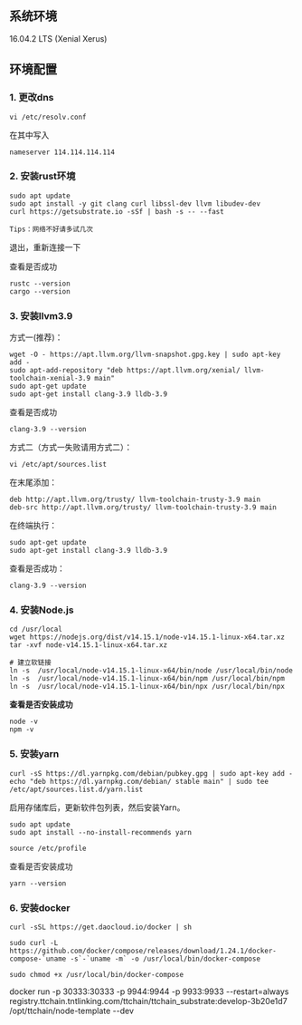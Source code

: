 



## 系统环境

16.04.2 LTS (Xenial Xerus)



## 环境配置

### 1. 更改dns

```
vi /etc/resolv.conf
```

在其中写入

```
nameserver 114.114.114.114
```



### 2. 安装rust环境

```
sudo apt update
sudo apt install -y git clang curl libssl-dev llvm libudev-dev
curl https://getsubstrate.io -sSf | bash -s -- --fast
```

`Tips：网络不好请多试几次`

退出，重新连接一下

查看是否成功

```
rustc --version
cargo --version
```



### 3. 安装llvm3.9

方式一(推荐)：

```
wget -O - https://apt.llvm.org/llvm-snapshot.gpg.key | sudo apt-key add -
sudo apt-add-repository "deb https://apt.llvm.org/xenial/ llvm-toolchain-xenial-3.9 main"
sudo apt-get update
sudo apt-get install clang-3.9 lldb-3.9
```

查看是否成功

```
clang-3.9 --version
```



方式二（方式一失败请用方式二）：

```
vi /etc/apt/sources.list
```

在末尾添加：

```
deb http://apt.llvm.org/trusty/ llvm-toolchain-trusty-3.9 main
deb-src http://apt.llvm.org/trusty/ llvm-toolchain-trusty-3.9 main
```

在终端执行：

```
sudo apt-get update 
sudo apt-get install clang-3.9 lldb-3.9
```

查看是否成功：

```
clang-3.9 --version
```



### 4. 安装Node.js 

```
cd /usr/local
wget https://nodejs.org/dist/v14.15.1/node-v14.15.1-linux-x64.tar.xz
tar -xvf node-v14.15.1-linux-x64.tar.xz

# 建立软链接
ln -s  /usr/local/node-v14.15.1-linux-x64/bin/node /usr/local/bin/node
ln -s  /usr/local/node-v14.15.1-linux-x64/bin/npm /usr/local/bin/npm
ln -s  /usr/local/node-v14.15.1-linux-x64/bin/npx /usr/local/bin/npx

```

**查看是否安装成功**

```
node -v 
npm -v
```



### 5. 安装yarn

```
curl -sS https://dl.yarnpkg.com/debian/pubkey.gpg | sudo apt-key add -
echo "deb https://dl.yarnpkg.com/debian/ stable main" | sudo tee /etc/apt/sources.list.d/yarn.list
```

启用存储库后，更新软件包列表，然后安装Yarn。

```
sudo apt update
sudo apt install --no-install-recommends yarn
```

```
source /etc/profile
```

查看是否安装成功

```
yarn --version
```



### 6. 安装docker

```
curl -sSL https://get.daocloud.io/docker | sh

sudo curl -L https://github.com/docker/compose/releases/download/1.24.1/docker-compose-`uname -s`-`uname -m` -o /usr/local/bin/docker-compose

sudo chmod +x /usr/local/bin/docker-compose

```

docker run  -p 30333:30333 -p 9944:9944 -p 9933:9933 --restart=always registry.ttchain.tntlinking.com/ttchain/ttchain_substrate:develop-3b20e1d7  /opt/ttchain/node-template --dev

